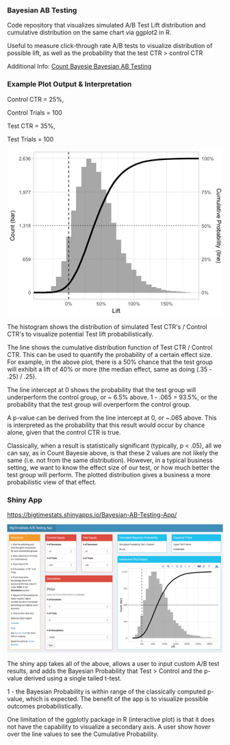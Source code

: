 ### Bayesian AB Testing

Code repository that visualizes simulated A/B Test Lift distribution and cumulative distribution on the same chart via ggplot2 in R.

Useful to measure click-through rate A/B tests to visualize distribution of possible lift, as well as the probability that the test CTR > control CTR

Additional Info: <a href="https://www.countbayesie.com/blog/2015/4/25/bayesian-ab-testing" target="_blank">Count Bayesie Bayesian AB Testing</a>  

### Example Plot Output & Interpretation

Control CTR = 25%,

Control Trials = 100

Test CTR = 35%,

Test Trials = 100

![Sample Plot](Rplot.png)

The histogram shows the distribution of simulated Test CTR's / Control CTR's to visualize potential Test lift probabilistically.

The line shows the cumulative distribution function of Test CTR / Control CTR. This can be used to quantify the probability of a certain effect size. For example, in the above plot, there is a 50% chance that the test group will exhibit a lift of 40% or more (the median effect, same as doing (.35 - .25) / .25).

The line intercept at 0 shows the probability that the test group will underperform the control group, or ~ 6.5% above. 1 - .065 = 93.5%, or the probability that the test group will overperform the control group. 

A p-value can be derived from the line intercept at 0, or ~.065 above. This is interpreted as the probability that this result would occur by chance alone, given that the control CTR is true. 

Classically, when a result is statistically significant (typically, p < .05), all we can say, as in Count Bayesie above, is that these 2 values are not likely the same (i.e. not from the same distribution). However, in a typical business setting, we want to know the effect size of our test, or how much better the test group will perform. The plotted distribution gives a business a more probabilistic view of that effect.


### Shiny App

https://bigtimestats.shinyapps.io/Bayesian-AB-Testing-App/

![Shiny](ShinyApp.png)

The shiny app takes all of the above, allows a user to input custom A/B test results, and adds the Bayesian Probability that Test > Control and the p-value derived using a single tailed t-test.

1 - the Bayesian Probability is within range of the classically computed p-value, which is expected. The benefit of the app is to visualize possible outcomes probabilistically.

One limitation of the ggplotly package in R (interactive plot) is that it does not have the capability to visualize a secondary axis. A user show hover over the line values to see the Cumulative Probability.




